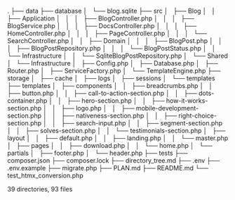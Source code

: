 .
├── data
├── database
│   └── blog.sqlite
├── src
│   ├── Blog
│   │   ├── Application
│   │   │   ├── BlogController.php
│   │   │   ├── BlogService.php
│   │   │   ├── DocsController.php
│   │   │   ├── HomeController.php
│   │   │   ├── PageController.php
│   │   │   └── SearchController.php
│   │   ├── Domain
│   │   │   ├── BlogPost.php
│   │   │   ├── BlogPostRepository.php
│   │   │   └── BlogPostStatus.php
│   │   └── Infrastructure
│   │       └── SqliteBlogPostRepository.php
│   └── Shared
│       └── Infrastructure
│           ├── Config.php
│           ├── Database.php
│           ├── Router.php
│           ├── ServiceFactory.php
│           └── TemplateEngine.php
├── storage
│   ├── cache
│   ├── logs
│   ├── sessions
│   └── templates
├── templates
│   ├── components
│   │   ├── breadcrumbs.php
│   │   ├── button.php
│   │   ├── call-to-action-section.php
│   │   ├── dots-container.php
│   │   ├── hero-section.php
│   │   ├── how-it-works-section.php
│   │   ├── logo.php
│   │   ├── mobile-development-section.php
│   │   ├── nativeness-section.php
│   │   ├── right-choice-section.php
│   │   ├── search-input.php
│   │   ├── segment-section.php
│   │   ├── solves-section.php
│   │   └── testimonials-section.php
│   ├── layout
│   │   ├── default.php
│   │   ├── landing.php
│   │   └── master.php
│   ├── pages
│   │   ├── download.php
│   │   └── home.php
│   └── partials
│       ├── footer.php
│       └── header.php
├── tests
├── composer.json
├── composer.lock
├── directory_tree.md
├── .env
├── .env.example
├── migrate.php
├── PLAN.md
├── README.md
└── test_htmx_conversion.php

39 directories, 93 files
